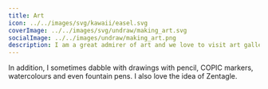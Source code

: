 ```yaml
---
title: Art
icon: ../../images/svg/kawaii/easel.svg
coverImage: ../../images/svg/undraw/making_art.svg
socialImage: ../../images/undraw/making_art.png
description: I am a great admirer of art and we love to visit art galleries wherever we go.
---
```


In addition, I sometimes dabble with drawings with pencil, COPIC markers, watercolours and even fountain pens. I also love the idea of Zentagle.
